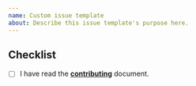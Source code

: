 ```yaml
---
name: Custom issue template
about: Describe this issue template's purpose here.
---
```


## Checklist

- [ ] I have read the [**contributing**](https://github.com/ifiokjr/remirror/blob/canary/docs/pages/contributing.md) document.
